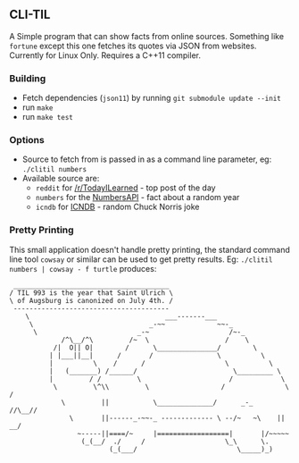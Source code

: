 ## CLI-TIL
A Simple program that can show facts from online sources. Something like `fortune` except this one fetches its quotes via JSON from websites. Currently for Linux Only. Requires a C++11 compiler.

### Building
* Fetch dependencies (`json11`) by running `git submodule update --init`
* run `make`
* run `make test`

### Options
* Source to fetch from is passed in as a command line parameter, eg: `./clitil numbers`
* Available source are:
    * `reddit` for [/r/TodayILearned](https://www.reddit.com/r/todayilearned/) - top post of the day
    * `numbers` for the [NumbersAPI](http://numbersapi.com) - fact about a random year
    * `icndb` for [ICNDB](http://www.icndb.com/) - random Chuck Norris joke

### Pretty Printing
This small application doesn't handle pretty printing, the standard command line tool `cowsay` or similar can be used to get pretty results. Eg: `./clitil numbers | cowsay - f turtle` produces:
```
 _______________________________________
/ TIL 993 is the year that Saint Ulrich \
\ of Augsburg is canonized on July 4th. /
 ---------------------------------------
    \                                  ___-------___
     \                             _-~~             ~~-_
      \                         _-~                    /~-_
             /^\__/^\         /~  \                   /    \
           /|  O|| O|        /      \_______________/        \
          | |___||__|      /       /                \          \
          |          \    /      /                    \          \
          |   (_______) /______/                        \_________ \
          |         / /         \                      /            \
           \         \^\\         \                  /               \     /
             \         ||           \______________/      _-_       //\__//
               \       ||------_-~~-_ ------------- \ --/~   ~\    || __/
                 ~-----||====/~     |==================|       |/~~~~~
                  (_(__/  ./     /                    \_\      \.
                         (_(___/                         \_____)_)

```
